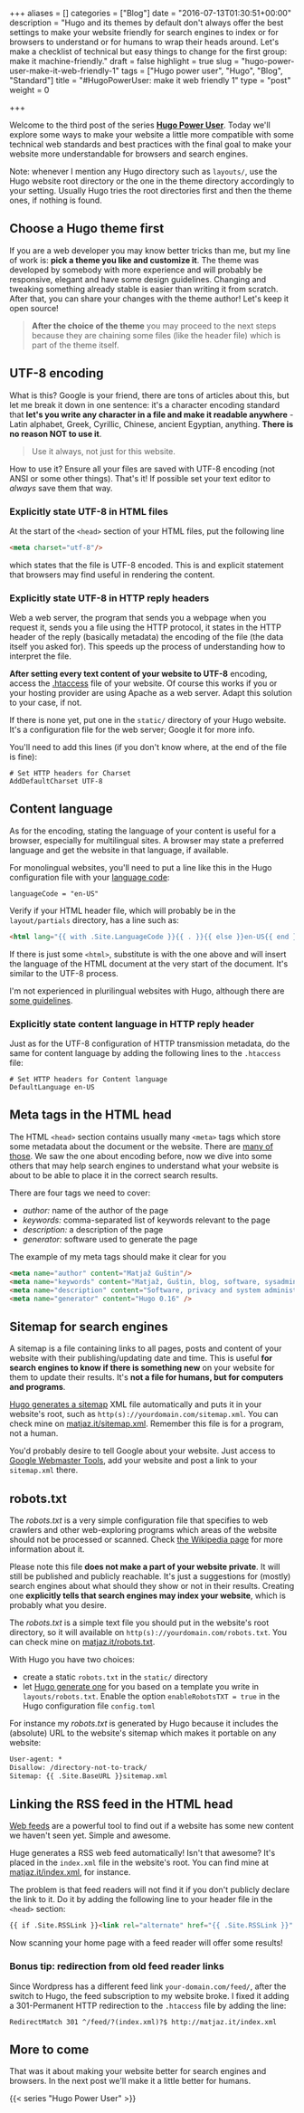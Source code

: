 +++
aliases = []
categories = ["Blog"]
date = "2016-07-13T01:30:51+00:00"
description = "Hugo and its themes by default don't always offer the best settings to make your website friendly for search engines to index or for browsers to understand or for humans to wrap their heads around. Let's make a checklist of technical but easy things to change for the first group: make it machine-friendly."
draft = false
highlight = true
slug = "hugo-power-user-make-it-web-friendly-1"
tags = ["Hugo power user", "Hugo", "Blog", "Standard"]
title = "#HugoPowerUser: make it web friendly 1"
type = "post"
weight = 0

+++

Welcome to the third post of the series
**[Hugo Power User](/tags/hugo-power-user/)**. Today we'll explore some ways to
make your website a little more compatible with some technical web standards and
best practices with the final goal to make your website more understandable for
browsers and search engines.

Note: whenever I mention any Hugo directory such as `layouts/`, use the Hugo
website root directory or the one in the theme directory accordingly to your
setting. Usually Hugo tries the root directories first and then the theme ones,
if nothing is found.


## Choose a Hugo theme first

If you are a web developer you may know better tricks than me, but my line of
work is: **pick a theme you like and customize it**. The theme was developed by
somebody with more experience and will probably be responsive, elegant and have
some design guidelines. Changing and tweaking something already stable is easier
than writing it from scratch. After that, you can share your changes with the
theme author! Let's keep it open source!

> **After the choice of the theme** you may proceed to the next steps because
> they are chaining some files (like the header file) which is part of the theme
> itself.


## UTF-8 encoding

What is this? Google is your friend, there are tons of articles about this, but
let me break it down in one sentence: it's a character encoding standard that
**let's you write any character in a file and make it readable anywhere** -
Latin alphabet, Greek, Cyrillic, Chinese, ancient Egyptian, anything. **There is
no reason NOT to use it**.

> Use it always, not just for this website.

How to use it? Ensure all your files are saved with UTF-8 encoding (not ANSI or
some other things). That's it! If possible set your text editor to _always_ save
them that way.


### Explicitly state UTF-8 in HTML files

At the start of the `<head>` section of your HTML files, put the following line

```html
<meta charset="utf-8"/>
```

which states that the file is UTF-8 encoded. This is and explicit statement that
browsers may find useful in rendering the content.


### Explicitly state UTF-8 in HTTP reply headers

Web a web server, the program that sends you a webpage when you request it,
sends you a file using the HTTP protocol, it states in the HTTP header of the
reply (basically metadata) the encoding of the file (the data itself you asked
for). This speeds up the process of understanding how to interpret the file.

**After setting every text content of your website to UTF-8** encoding, access
the [.htaccess](https://varvy.com/pagespeed/htaccess.html) file of your
website. Of course this works if you or your hosting provider are using Apache
as a web server. Adapt this solution to your case, if not.

If there is none yet, put one in the `static/` directory of your Hugo
website. It's a configuration file for the web server; Google it for more info.

You'll need to add this lines (if you don't know where, at the end of the file
is fine):

```
# Set HTTP headers for Charset
AddDefaultCharset UTF-8
```


## Content language

As for the encoding, stating the language of your content is useful for a
browser, especially for multilingual sites. A browser may state a preferred
language and get the website in that language, if available.

For monolingual websites, you'll need to put a line like this in the Hugo
configuration file with your
[language code](http://www.lingoes.net/en/translator/langcode.htm ):

```
languageCode = "en-US"
```

Verify if your HTML header file, which will probably be in the
`layout/partials` directory, has a line such as:

```HTML
<html lang="{{ with .Site.LanguageCode }}{{ . }}{{ else }}en-US{{ end }}">
```

If there is just some `<html>`, substitute is with the one above and will insert
the language of the HTML document at the very start of the document. It's
similar to the UTF-8 process.

I'm not experienced in plurilingual websites with Hugo, although there are
[some guidelines](https://gohugo.io/tutorials/create-a-multilingual-site/).


### Explicitly state content language in HTTP reply header

Just as for the UTF-8 configuration of HTTP transmission metadata, do the same
for content language by adding the following lines to the `.htaccess` file:

```
# Set HTTP headers for Content language
DefaultLanguage en-US
```


## Meta tags in the HTML head

The HTML `<head>` section contains usually many `<meta>` tags which store some
metadata about the document or the website. There are
[many of those](http://www.w3schools.com/tags/tag_meta.asp). We saw the one
about encoding before, now we dive into some others that may help search engines
to understand what your website is about to be able to place it in the correct
search results.

There are four tags we need to cover:

- _author:_ name of the author of the page
- _keywords:_ comma-separated list of keywords relevant to the page
- _description:_ a description of the page
- _generator:_ software used to generate the page

The example of my meta tags should make it clear for you

```html
<meta name="author" content="Matjaž Guštin"/>
<meta name="keywords" content="Matjaž, Guštin, blog, software, sysadmin, database, security, privacy, Unix, Linux"/>
<meta name="description" content="Software, privacy and system administration"/>
<meta name="generator" content="Hugo 0.16" />
```


## Sitemap for search engines

A sitemap is a file containing links to all pages, posts and content of your
website with their publishing/updating date and time. This is useful **for
search engines to know if there is something new** on your website for them to
update their results. It's **not a file for humans, but for computers and
programs**.

[Hugo generates a sitemap](https://gohugo.io/templates/sitemap/) XML file
automatically and puts it in your website's root, such as
`http(s)://yourdomain.com/sitemap.xml`.  You can check mine on
[matjaz.it/sitemap.xml](/sitemap.xml). Remember this file is for a program, not
a human.

You'd probably desire to tell Google about your website. Just access to
[Google Webmaster Tools](https://www.google.com/webmasters/), add your website
and post a link to your `sitemap.xml` there.


## robots.txt

The _robots.txt_ is a very simple configuration file that specifies to web
crawlers and other web-exploring programs which areas of the website should not
be processed or scanned. Check
[the Wikipedia page](https://en.wikipedia.org/wiki/Robots_exclusion_standard)
for more information about it.

Please note this file **does not make a part of your website private**. It will
still be published and publicly reachable. It's just a suggestions for (mostly)
search engines about what should they show or not in their results. Creating one
**explicitly tells that search engines may index your website**, which is
probably what you desire.

The _robots.txt_ is a simple text file you should put in the website's root
directory, so it will available on `http(s)://yourdomain.com/robots.txt`. You
can check mine on [matjaz.it/robots.txt](/robots.txt).

With Hugo you have two choices:

- create a static `robots.txt` in the `static/` directory
- let [Hugo generate one](https://gohugo.io/extras/robots-txt/) for you based on
  a template you write in `layouts/robots.txt`. Enable the option
  `enableRobotsTXT = true` in the Hugo configuration file `config.toml`

For instance my _robots.txt_ is generated by Hugo because it includes the
(absolute) URL to the website's sitemap which makes it portable on any website:

```txt
User-agent: *
Disallow: /directory-not-to-track/
Sitemap: {{ .Site.BaseURL }}sitemap.xml
```


## Linking the RSS feed in the HTML head

[Web feeds](https://en.wikipedia.org/wiki/Web_feed) are a powerful tool to find
out if a website has some new content we haven't seen yet. Simple and awesome.

Huge generates a RSS web feed automatically! Isn't that awesome? It's placed in
the `index.xml` file in the website's root. You can find mine at
[matjaz.it/index.xml](/index.xml), for instance.

The problem is that feed readers will not find it if you don't publicly declare
the link to it. Do it by adding the following line to your header file in the
`<head>` section:

```html
{{ if .Site.RSSLink }}<link rel="alternate" href="{{ .Site.RSSLink }}" type="application/rss+xml" title="{{ .Site.Title }}"/>{{ end }}
```

Now scanning your home page with a feed reader will offer some results!


### Bonus tip: redirection from old feed reader links

Since Wordpress has a different feed link `your-domain.com/feed/`, after the
switch to Hugo, the feed subscription to my website broke. I fixed it adding a
301-Permanent HTTP redirection to the `.htaccess` file by adding the line:

```
RedirectMatch 301 ^/feed/?(index.xml)?$ http://matjaz.it/index.xml
```


## More to come

That was it about making your website better for search engines and browsers. In
the next post we'll make it a little better for humans.

{{< series "Hugo Power User" >}}
